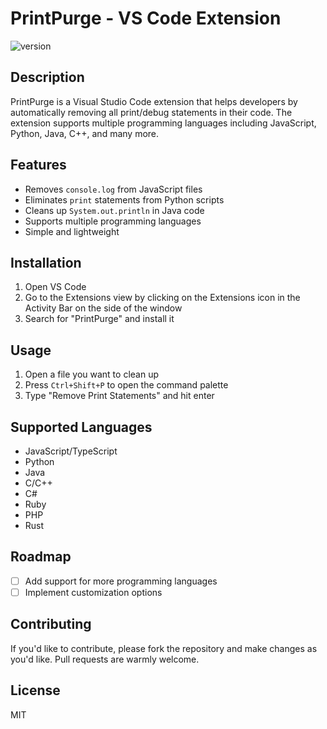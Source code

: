# PrintPurge - VS Code Extension

![version](https://img.shields.io/badge/version-1.0.0-blue)

## Description

PrintPurge is a Visual Studio Code extension that helps developers by automatically removing all print/debug statements in their code. The extension supports multiple programming languages including JavaScript, Python, Java, C++, and many more.

## Features

- Removes `console.log` from JavaScript files
- Eliminates `print` statements from Python scripts
- Cleans up `System.out.println` in Java code
- Supports multiple programming languages
- Simple and lightweight

## Installation

1. Open VS Code
2. Go to the Extensions view by clicking on the Extensions icon in the Activity Bar on the side of the window
3. Search for "PrintPurge" and install it

## Usage

1. Open a file you want to clean up
2. Press `Ctrl+Shift+P` to open the command palette
3. Type "Remove Print Statements" and hit enter

## Supported Languages

- JavaScript/TypeScript
- Python
- Java
- C/C++
- C#
- Ruby
- PHP
- Rust

## Roadmap

- [ ] Add support for more programming languages
- [ ] Implement customization options

## Contributing

If you'd like to contribute, please fork the repository and make changes as you'd like. Pull requests are warmly welcome.

## License

MIT
